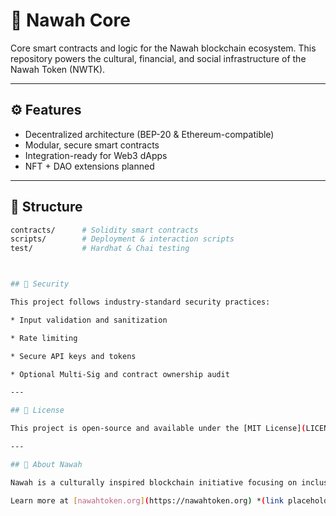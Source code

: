 # 🧱 Nawah Core

Core smart contracts and logic for the Nawah blockchain ecosystem. This repository powers the cultural, financial, and social infrastructure of the Nawah Token (NWTK).

---

## ⚙️ Features

- Decentralized architecture (BEP-20 & Ethereum-compatible)
- Modular, secure smart contracts
- Integration-ready for Web3 dApps
- NFT + DAO extensions planned

---

## 📁 Structure

```bash
contracts/      # Solidity smart contracts
scripts/        # Deployment & interaction scripts
test/           # Hardhat & Chai testing



## 🔐 Security

This project follows industry-standard security practices:

* Input validation and sanitization

* Rate limiting

* Secure API keys and tokens

* Optional Multi-Sig and contract ownership audit

---

## 📄 License

This project is open-source and available under the [MIT License](LICENSE).

---

## 🧠 About Nawah

Nawah is a culturally inspired blockchain initiative focusing on inclusion, empowerment, and legacy through innovation.

Learn more at [nawahtoken.org](https://nawahtoken.org) *(link placeholder)*.

```


